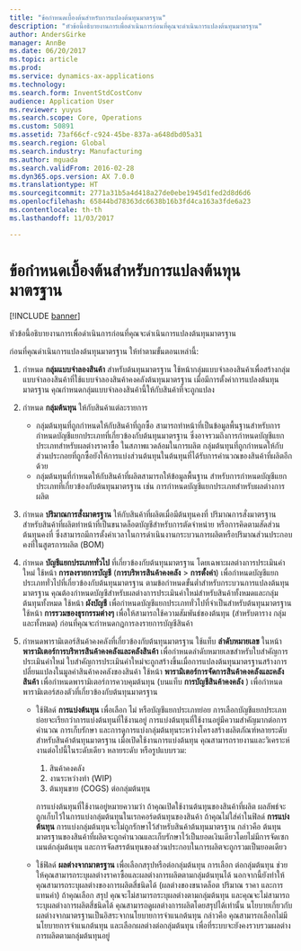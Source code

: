 ```yaml
---
title: "ข้อกำหนดเบื้องต้นสำหรับการแปลงต้นทุนมาตรฐาน"
description: "หัวข้อนี้อธิบายงานการเพื่อดำเนินการก่อนที่คุณจะดำเนินการแปลงต้นทุนมาตรฐาน"
author: AndersGirke
manager: AnnBe
ms.date: 06/20/2017
ms.topic: article
ms.prod: 
ms.service: dynamics-ax-applications
ms.technology: 
ms.search.form: InventStdCostConv
audience: Application User
ms.reviewer: yuyus
ms.search.scope: Core, Operations
ms.custom: 50891
ms.assetid: 73af66cf-c924-45be-837a-a648dbd05a31
ms.search.region: Global
ms.search.industry: Manufacturing
ms.author: mguada
ms.search.validFrom: 2016-02-28
ms.dyn365.ops.version: AX 7.0.0
ms.translationtype: HT
ms.sourcegitcommit: 2771a31b5a4d418a27de0ebe1945d1fed2d8d6d6
ms.openlocfilehash: 65844bd78363dc6638b16b3fd4ca163a3fde6a23
ms.contentlocale: th-th
ms.lasthandoff: 11/03/2017

---
```


# <a name="prerequisites-for-a-standard-cost-conversion"></a>ข้อกำหนดเบื้องต้นสำหรับการแปลงต้นทุนมาตรฐาน

[!INCLUDE [banner](../includes/banner.md)]

หัวข้อนี้อธิบายงานการเพื่อดำเนินการก่อนที่คุณจะดำเนินการแปลงต้นทุนมาตรฐาน 

ก่อนที่คุณดำเนินการแปลงต้นทุนมาตรฐาน ให้ทำตามขั้นตอนเหล่านี้:

1.  กำหนด **กลุ่มแบบจำลองสินค้า** สำหรับต้นทุนมาตรฐาน ใช้หน้ากลุ่มแบบจำลองสินค้าเพื่อสร้างกลุ่มแบบจำลองสินค้าที่ใช้แบบจำลองสินค้าคงคลังต้นทุนมาตรฐาน เมื่อมีการตั้งค่าการแปลงต้นทุนมาตรฐาน คุณกำหนดกลุ่มแบบจำลองสินค้านี้ให้กับสินค้าที่จะถูกแปลง
2.  กำหนด **กลุ่มต้นทุน** ให้กับสินค้าแต่ละรายการ
    -   กลุ่มต้นทุนที่ถูกกำหนดให้กับสินค้าที่ถูกซื้อ สามารถทำหน้าที่เป็นข้อมูลพื้นฐานสำหรับการกำหนดบัญชีแยกประเภทที่เกี่ยวข้องกับต้นทุนมาตรฐาน ซึ่งอาจรวมถึงการกำหนดบัญชีแยกประเภทสำหรับผลต่างราคาซื้อ ในสภาพแวดล้อมในการผลิต กลุ่มต้นทุนที่ถูกกำหนดให้กับส่วนประกอยที่ถูกซื้อยังให้การแบ่งส่วนต้นทุนในต้นทุนที่ได้รับการคำนวณของสินค้าที่ผลิตอีกด้วย
    -   กลุ่มต้นทุนที่กำหนดให้กับสินค้าที่ผลิตสามารถให้ข้อมูลพื้นฐาน สำหรับการกำหนดบัญชีแยกประเภทที่เกี่ยวข้องกับต้นทุนมาตรฐาน เช่น การกำหนดบัญชีแยกประเภทสำหรับผลต่างการผลิต

3.  กำหนด **ปริมาณการสั่งมาตรฐาน** ให้กับสินค้าที่ผลิตเมื่อมีต้นทุนคงที่ ปริมาณการสั่งมาตรฐานสำหรับสินค้าที่ผลิตทำหน้าที่เป็นขนาดล็อตบัญชีสำหรับการตัดจำหน่าย หรือการคิดตามสัดส่วน ต้นทุนคงที่ ซึ่งสามารถมีการตั้งค่าเวลาในการดำเนินงานกระบวนการผลิตหรือปริมาณส่วนประกอบคงที่ในสูตรการผลิต (BOM)
4.  กำหนด **บัญชีแยกประเภททั่วไป** ที่เกี่ยวข้องกับต้นทุนมาตรฐาน โดยเฉพาะผลต่างการประเมินค่าใหม่ ใช้หน้า **การลงรายการบัญชี** (**การบริหารสินค้าคงคลัง** &gt; **การตั้งค่า**) เพื่อกำหนดบัญชีแยกประเภททั่วไปที่เกี่ยวข้องกับต้นทุนมาตรฐาน ตามข้อกำหนดขั้นต่ำสำหรับกระบวนการแปลงต้นทุนมาตรฐาน คุณต้องกำหนดบัญชีสำหรับผลต่างการประเมินค่าใหม่สำหรับสินค้าทั้งหมดและกลุ่มต้นทุนทั้งหมด ใช้หน้า **ผังบัญชี** เพื่อกำหนดบัญชีแยกประเภททั่วไปที่จำเป็นสำหรับต้นทุนมาตรฐาน ใช้หน้า **การรวมของธุรกรรมต่างๆ** เพื่อให้สามารถใช้ความสัมพันธ์ของต้นทุน (สำหรับตาราง กลุ่ม และทั้งหมด) ก่อนที่คุณจะกำหนดกฎการลงรายการบัญชีสินค้า
5.  กำหนดพารามิเตอร์สินค้าคงคลังที่เกี่ยวข้องกับต้นทุนมาตรฐาน ใช้แท็บ **ลำดับหมายเลข** ในหน้า **พารามิเตอร์การบริหารสินค้าคงคลังและคลังสินค้า** เพื่อกำหนดลำดับหมายเลขสำหรับใบสำคัญการประเมินค่าใหม่ ใบสำคัญการประเมินค่าใหม่จะถูกสร้างขึ้นเมื่อการแปลงต้นทุนมาตรฐานสร้างการปลี่ยนแปลงในมูลค่าสินค้าคงคลังของสินค้า ใช้หน้า **พารามิเตอร์การจัดการสินค้าคงคลังและคลังสินค้า** เพื่อกำหนดพารามิเตอร์การควบคุมต้นทุน (บนแท็บ **การบัญชีสินค้าคงคลัง** ) เพื่อกำหนดพารามิเตอร์สองตัวที่เกี่ยวข้องกับต้นทุนมาตรฐาน
    -   ใช้ฟิลด์ **การแบ่งต้นทุน** เพื่อเลือก ไม่ หรือบัญชีแยกประเภทย่อย การเลือกบัญชีแยกประเภทย่อยจะเรียกว่าการแบ่งต้นทุนที่ใช้งานอยู่ การแบ่งต้นทุนที่ใช้งานอยู่มีความสำคัญมากต่อการคำนวณ การเก็บรักษา และการดูการแบ่งกลุ่มต้นทุนระหว่างโครงสร้างผลิตภัณฑ์หลายระดับสำหรับสินค้าต้นทุนมาตรฐาน เมื่อเปิดใช้งานการแบ่งต้นทุน คุณสามารถรายงานและวิเคราะห์งานต่อไปนี้ในระดับเดียว หลายระดับ หรือรูปแบบรวม:
        1.  สินค้าคงคลัง
        2.  งานระหว่างทำ (WIP)
        3.  ต้นทุนขาย (COGS) ต่อกลุ่มต้นทุน

        การแบ่งต้นทุนที่ใช้งานอยู่หมายความว่า ถ้าคุณเปิดใช้งานต้นทุนของสินค้าที่ผลิต ผลลัพธ์จะถูกเก็บไว้ในการแบ่งกลุ่มต้นทุนในเรกคอร์ดต้นทุนของสินค้า ถ้าคุณไม่ใส่ค่าในฟิลด์ **การแบ่งต้นทุน** การแบ่งกลุ่มต้นทุนจะไม่ถูกรักษาไว้สำหรับสินค้าต้นทุนมาตรฐาน กล่าวคือ ต้นทุนมาตรฐานของสินค้าที่ผลิตจะถูกคำนวณและเก็บรักษาไว้เป็นยอดเงินเดียวโดยไม่มีการจัดเซกเมนต์กลุ่มต้นทุน และการจัดสรรต้นทุนของส่วนประกอบในการผลิตจะถูกรวมเป็นยอดเดียว
    -   ใช้ฟิลด์ **ผลต่างจากมาตรฐาน** เพื่อเลือกสรุปหรือต่อกลุ่มต้นทุน การเลือก ต่อกลุ่มต้นทุน ช่วยให้คุณสามารถระบุผลต่างราคาซื้อและผลต่างการผลิตตามกลุ่มต้นทุนได้ นอกจากนี้ยังทำให้คุณสามารถระบุผลต่างของการผลิตสี่ชนิดได้ (ผลต่างของขนาดล็อต ปริมาณ ราคา และการแทนค่า) ถ้าคุณเลือก สรุป คุณจะไม่สามารถระบุผลต่างตามกลุ่มต้นทุน และคุณจะไม่สามารถระบุผลต่างการผลิตสี่ชนิดได้ คุณสามารถดูผลต่างการผลิตโดยสรุปได้เท่านั้น นโยบายเกี่ยวกับผลต่างจากมาตรฐานเป็นอิสระจากนโยบายการจำแนกต้นทุน กล่าวคือ คุณสามารถเลือกไม่มีนโยบายการจำแนกต้นทุน และเลือกผลต่างต่อกลุ่มต้นทุน เพื่อที่ระบบจะยังคงรวบรวมผลต่างการผลิตตามกลุ่มต้นทุนอยู่






